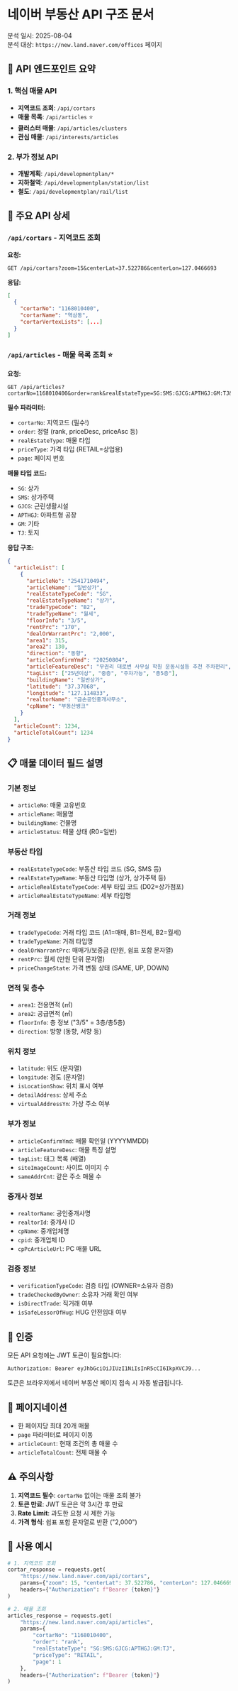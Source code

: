 # 네이버 부동산 API 구조 문서

분석 일시: 2025-08-04  
분석 대상: `https://new.land.naver.com/offices` 페이지

## 📡 API 엔드포인트 요약

### 1. 핵심 매물 API
- **지역코드 조회**: `/api/cortars`
- **매물 목록**: `/api/articles` ⭐ 
- **클러스터 매물**: `/api/articles/clusters`
- **관심 매물**: `/api/interests/articles`

### 2. 부가 정보 API
- **개발계획**: `/api/developmentplan/*`
- **지하철역**: `/api/developmentplan/station/list`
- **철도**: `/api/developmentplan/rail/list`

## 🎯 주요 API 상세

### `/api/cortars` - 지역코드 조회

**요청:**
```
GET /api/cortars?zoom=15&centerLat=37.522786&centerLon=127.0466693
```

**응답:**
```json
[
  {
    "cortarNo": "1168010400",
    "cortarName": "역삼동",
    "cortarVertexLists": [...]
  }
]
```

### `/api/articles` - 매물 목록 조회 ⭐

**요청:**
```
GET /api/articles?cortarNo=1168010400&order=rank&realEstateType=SG:SMS:GJCG:APTHGJ:GM:TJ&tradeType=&tag=::::::::&rentPriceMin=0&rentPriceMax=900000000&priceMin=0&priceMax=900000000&areaMin=0&areaMax=900000000&priceType=RETAIL&page=1&articleState
```

**필수 파라미터:**
- `cortarNo`: 지역코드 (필수!)
- `order`: 정렬 (rank, priceDesc, priceAsc 등)
- `realEstateType`: 매물 타입
- `priceType`: 가격 타입 (RETAIL=상업용)
- `page`: 페이지 번호

**매물 타입 코드:**
- `SG`: 상가
- `SMS`: 상가주택
- `GJCG`: 근린생활시설
- `APTHGJ`: 아파트형 공장
- `GM`: 기타
- `TJ`: 토지

**응답 구조:**
```json
{
  "articleList": [
    {
      "articleNo": "2541710494",
      "articleName": "일반상가", 
      "realEstateTypeCode": "SG",
      "realEstateTypeName": "상가",
      "tradeTypeCode": "B2",
      "tradeTypeName": "월세",
      "floorInfo": "3/5",
      "rentPrc": "170",
      "dealOrWarrantPrc": "2,000",
      "area1": 315,
      "area2": 130,
      "direction": "동향",
      "articleConfirmYmd": "20250804",
      "articleFeatureDesc": "무권리 대로변 사무실 학원 운동시설등 추천 주차편리",
      "tagList": ["25년이상", "중층", "주차가능", "총5층"],
      "buildingName": "일반상가",
      "latitude": "37.37068",
      "longitude": "127.114833",
      "realtorName": "금손공인중개사무소",
      "cpName": "부동산뱅크"
    }
  ],
  "articleCount": 1234,
  "articleTotalCount": 1234
}
```

## 📋 매물 데이터 필드 설명

### 기본 정보
- `articleNo`: 매물 고유번호
- `articleName`: 매물명
- `buildingName`: 건물명
- `articleStatus`: 매물 상태 (R0=일반)

### 부동산 타입
- `realEstateTypeCode`: 부동산 타입 코드 (SG, SMS 등)
- `realEstateTypeName`: 부동산 타입명 (상가, 상가주택 등)
- `articleRealEstateTypeCode`: 세부 타입 코드 (D02=상가점포)
- `articleRealEstateTypeName`: 세부 타입명

### 거래 정보
- `tradeTypeCode`: 거래 타입 코드 (A1=매매, B1=전세, B2=월세)
- `tradeTypeName`: 거래 타입명
- `dealOrWarrantPrc`: 매매가/보증금 (만원, 쉼표 포함 문자열)
- `rentPrc`: 월세 (만원 단위 문자열)
- `priceChangeState`: 가격 변동 상태 (SAME, UP, DOWN)

### 면적 및 층수
- `area1`: 전용면적 (㎡)
- `area2`: 공급면적 (㎡)  
- `floorInfo`: 층 정보 ("3/5" = 3층/총5층)
- `direction`: 방향 (동향, 서향 등)

### 위치 정보
- `latitude`: 위도 (문자열)
- `longitude`: 경도 (문자열)
- `isLocationShow`: 위치 표시 여부
- `detailAddress`: 상세 주소
- `virtualAddressYn`: 가상 주소 여부

### 부가 정보
- `articleConfirmYmd`: 매물 확인일 (YYYYMMDD)
- `articleFeatureDesc`: 매물 특징 설명
- `tagList`: 태그 목록 (배열)
- `siteImageCount`: 사이트 이미지 수
- `sameAddrCnt`: 같은 주소 매물 수

### 중개사 정보
- `realtorName`: 공인중개사명
- `realtorId`: 중개사 ID
- `cpName`: 중개업체명
- `cpid`: 중개업체 ID
- `cpPcArticleUrl`: PC 매물 URL

### 검증 정보
- `verificationTypeCode`: 검증 타입 (OWNER=소유자 검증)
- `tradeCheckedByOwner`: 소유자 거래 확인 여부
- `isDirectTrade`: 직거래 여부
- `isSafeLessorOfHug`: HUG 안전임대 여부

## 🔐 인증

모든 API 요청에는 JWT 토큰이 필요합니다:

```
Authorization: Bearer eyJhbGciOiJIUzI1NiIsInR5cCI6IkpXVCJ9...
```

토큰은 브라우저에서 네이버 부동산 페이지 접속 시 자동 발급됩니다.

## 🔄 페이지네이션

- 한 페이지당 최대 20개 매물
- `page` 파라미터로 페이지 이동
- `articleCount`: 현재 조건의 총 매물 수
- `articleTotalCount`: 전체 매물 수

## ⚠️ 주의사항

1. **지역코드 필수**: `cortarNo` 없이는 매물 조회 불가
2. **토큰 만료**: JWT 토큰은 약 3시간 후 만료
3. **Rate Limit**: 과도한 요청 시 제한 가능
4. **가격 형식**: 쉼표 포함 문자열로 반환 ("2,000")

## 📝 사용 예시

```python
# 1. 지역코드 조회
cortar_response = requests.get(
    "https://new.land.naver.com/api/cortars",
    params={"zoom": 15, "centerLat": 37.522786, "centerLon": 127.0466693},
    headers={"Authorization": f"Bearer {token}"}
)

# 2. 매물 조회
articles_response = requests.get(
    "https://new.land.naver.com/api/articles",
    params={
        "cortarNo": "1168010400",
        "order": "rank",
        "realEstateType": "SG:SMS:GJCG:APTHGJ:GM:TJ",
        "priceType": "RETAIL",
        "page": 1
    },
    headers={"Authorization": f"Bearer {token}"}
)
```
